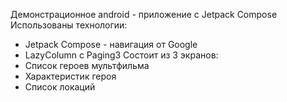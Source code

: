 Демонстрационное android - приложение с Jetpack Compose
Использованы технологии:
- Jetpack Compose - навигация от Google
- LazyColumn c Paging3
Состоит из 3 экранов:
- Список героев мультфильма
- Характеристик героя
- Список локаций
  

